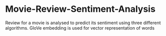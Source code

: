 # Movie-Review-Sentiment-Analysis
Review for a movie is analysed to predict its sentiment using three different algorithms. GloVe embedding is used for vector representation of words
